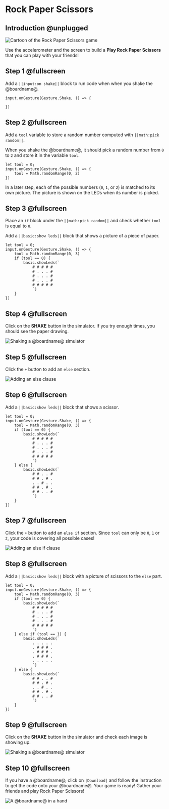 # Rock Paper Scissors

## Introduction @unplugged

![Cartoon of the Rock Paper Scissors game](/static/mb/projects/a4-motion.png)

Use the accelerometer and the screen to build a **Play Rock Paper Scissors**
that you can play with your friends!

## Step 1 @fullscreen

Add a ``||input:on shake||`` block to run code when when you shake the @boardname@.

```blocks
input.onGesture(Gesture.Shake, () => {
    
})
```

## Step 2 @fullscreen

Add a ``tool`` variable to store a random number computed with ``||math:pick random||``.

When you shake the @boardname@, it should pick a random number from `0` to `2`
and store it in the variable `tool`.

```blocks
let tool = 0;
input.onGesture(Gesture.Shake, () => {
    tool = Math.randomRange(0, 2)
})

```

In a later step, each of the possible numbers (`0`, `1`, or `2`) is matched to its own picture. The picture is shown on the LEDs when its number is picked.

## Step 3 @fullscreen

Place an ``if`` block under the ``||math:pick random||`` and
check whether ``tool`` is equal to ``0``.

Add a ``||basic:show leds||`` block that shows a
picture of a piece of paper.

```blocks
let tool = 0;
input.onGesture(Gesture.Shake, () => {
    tool = Math.randomRange(0, 3)
    if (tool == 0) {
        basic.showLeds(`
            # # # # #
            # . . . #
            # . . . #
            # . . . #
            # # # # #
            `)
    }
})
```

## Step 4 @fullscreen

Click on the **SHAKE** button in the simulator. If you try enough times, you should see
the paper drawing.

![Shaking a @boardname@ simulator](/static/mb/projects/rock-paper-scissors/rpsshake.gif)

## Step 5 @fullscreen

Click the ``+`` button to add an ``else`` section.

![Adding an else clause](/static/mb/projects/rock-paper-scissors/ifelse.gif)

## Step 6 @fullscreen

Add a ``||basic:show leds||`` block that shows a scissor.

```blocks
let tool = 0;
input.onGesture(Gesture.Shake, () => {
    tool = Math.randomRange(0, 3)
    if (tool == 0) {
        basic.showLeds(`
            # # # # #
            # . . . #
            # . . . #
            # . . . #
            # # # # #
            `)
    } else {
        basic.showLeds(`
            # # . . #
            # # . # .
            . . # . .
            # # . # .
            # # . . #
            `)
    }
})
```

## Step 7 @fullscreen

Click the ``+`` button to add an ``else if`` section.
Since ``tool`` can only be ``0``, ``1`` or ``2``, your code is covering all possible cases!

![Adding an else if clause](/static/mb/projects/rock-paper-scissors/ifelseif.gif)

## Step 8 @fullscreen

Add a ``||basic:show leds||`` block with a picture of scissors to the ``else`` part.

```blocks
let tool = 0;
input.onGesture(Gesture.Shake, () => {
    tool = Math.randomRange(0, 3)
    if (tool == 0) {
        basic.showLeds(`
            # # # # #
            # . . . #
            # . . . #
            # . . . #
            # # # # #
            `)
    } else if (tool == 1) {
        basic.showLeds(`
            . . . . .
            . # # # .
            . # # # .
            . # # # .
            . . . . .
            `)
    } else {
        basic.showLeds(`
            # # . . #
            # # . # .
            . . # . .
            # # . # .
            # # . . #
            `)
    }
})

```

## Step 9 @fullscreen

Click on the **SHAKE** button in the simulator and check each image is showing up.

![Shaking a @boardname@ simulator](/static/mb/projects/rock-paper-scissors/rpssim3.gif)

## Step 10 @fullscreen

If you have a @boardname@, click on ``|Download|`` and follow the instruction to get the code
onto your @boardname@. Your game is ready! Gather your friends and play Rock Paper Scissors!

![A @boardname@ in a hand](/static/mb/projects/rock-paper-scissors/hand.jpg)
